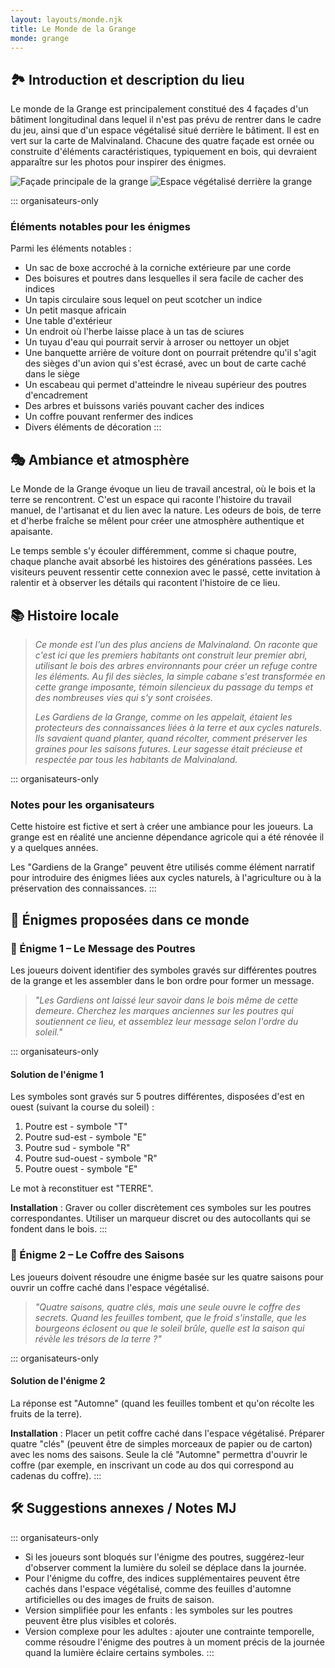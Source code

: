 ```yaml
---
layout: layouts/monde.njk
title: Le Monde de la Grange
monde: grange
---
```


## 🏞️ Introduction et description du lieu

Le monde de la Grange est principalement constitué des 4 façades d'un bâtiment longitudinal dans lequel il n'est pas prévu de rentrer dans le cadre du jeu, ainsi que d'un espace végétalisé situé derrière le bâtiment. Il est en vert sur la carte de Malvinaland. Chacune des quatre façade est ornée ou construite d'éléments caractéristiques, typiquement en bois, qui devraient apparaître sur les photos pour inspirer des énigmes.

<div class="monde-gallery">
  <img src="/assets/images/mondes/grange/facade-principale.jpg" data-high-res="/assets/images/mondes/grange/facade-principale.jpg" alt="Façade principale de la grange">
  <img src="/assets/images/mondes/grange/espace-vegetal.jpg" data-high-res="/assets/images/mondes/grange/espace-vegetal.jpg" alt="Espace végétalisé derrière la grange">
</div>

::: organisateurs-only
### Éléments notables pour les énigmes

Parmi les éléments notables :
- Un sac de boxe accroché à la corniche extérieure par une corde
- Des boisures et poutres dans lesquelles il sera facile de cacher des indices
- Un tapis circulaire sous lequel on peut scotcher un indice
- Un petit masque africain
- Une table d'extérieur
- Un endroit où l'herbe laisse place à un tas de sciures
- Un tuyau d'eau qui pourrait servir à arroser ou nettoyer un objet
- Une banquette arrière de voiture dont on pourrait prétendre qu'il s'agit des sièges d'un avion qui s'est écrasé, avec un bout de carte caché dans le siège
- Un escabeau qui permet d'atteindre le niveau supérieur des poutres d'encadrement
- Des arbres et buissons variés pouvant cacher des indices
- Un coffre pouvant renfermer des indices
- Divers éléments de décoration
:::

## 🎭 Ambiance et atmosphère

Le Monde de la Grange évoque un lieu de travail ancestral, où le bois et la terre se rencontrent. C'est un espace qui raconte l'histoire du travail manuel, de l'artisanat et du lien avec la nature. Les odeurs de bois, de terre et d'herbe fraîche se mêlent pour créer une atmosphère authentique et apaisante.

Le temps semble s'y écouler différemment, comme si chaque poutre, chaque planche avait absorbé les histoires des générations passées. Les visiteurs peuvent ressentir cette connexion avec le passé, cette invitation à ralentir et à observer les détails qui racontent l'histoire de ce lieu.

## 📚 Histoire locale

> *Ce monde est l'un des plus anciens de Malvinaland. On raconte que c'est ici que les premiers habitants ont construit leur premier abri, utilisant le bois des arbres environnants pour créer un refuge contre les éléments. Au fil des siècles, la simple cabane s'est transformée en cette grange imposante, témoin silencieux du passage du temps et des nombreuses vies qui s'y sont croisées.*
> 
> *Les Gardiens de la Grange, comme on les appelait, étaient les protecteurs des connaissances liées à la terre et aux cycles naturels. Ils savaient quand planter, quand récolter, comment préserver les graines pour les saisons futures. Leur sagesse était précieuse et respectée par tous les habitants de Malvinaland.*

::: organisateurs-only
### Notes pour les organisateurs

Cette histoire est fictive et sert à créer une ambiance pour les joueurs. La grange est en réalité une ancienne dépendance agricole qui a été rénovée il y a quelques années.

Les "Gardiens de la Grange" peuvent être utilisés comme élément narratif pour introduire des énigmes liées aux cycles naturels, à l'agriculture ou à la préservation des connaissances.
:::

## 🧩 Énigmes proposées dans ce monde

### 🔐 Énigme 1 – Le Message des Poutres

Les joueurs doivent identifier des symboles gravés sur différentes poutres de la grange et les assembler dans le bon ordre pour former un message.

> *"Les Gardiens ont laissé leur savoir dans le bois même de cette demeure. Cherchez les marques anciennes sur les poutres qui soutiennent ce lieu, et assemblez leur message selon l'ordre du soleil."*

::: organisateurs-only
#### Solution de l'énigme 1

Les symboles sont gravés sur 5 poutres différentes, disposées d'est en ouest (suivant la course du soleil) :
1. Poutre est - symbole "T"
2. Poutre sud-est - symbole "E"
3. Poutre sud - symbole "R"
4. Poutre sud-ouest - symbole "R"
5. Poutre ouest - symbole "E"

Le mot à reconstituer est "TERRE".

**Installation** : Graver ou coller discrètement ces symboles sur les poutres correspondantes. Utiliser un marqueur discret ou des autocollants qui se fondent dans le bois.
:::

### 🔐 Énigme 2 – Le Coffre des Saisons

Les joueurs doivent résoudre une énigme basée sur les quatre saisons pour ouvrir un coffre caché dans l'espace végétalisé.

> *"Quatre saisons, quatre clés, mais une seule ouvre le coffre des secrets. Quand les feuilles tombent, que le froid s'installe, que les bourgeons éclosent ou que le soleil brûle, quelle est la saison qui révèle les trésors de la terre ?"*

::: organisateurs-only
#### Solution de l'énigme 2

La réponse est "Automne" (quand les feuilles tombent et qu'on récolte les fruits de la terre).

**Installation** : Placer un petit coffre caché dans l'espace végétalisé. Préparer quatre "clés" (peuvent être de simples morceaux de papier ou de carton) avec les noms des saisons. Seule la clé "Automne" permettra d'ouvrir le coffre (par exemple, en inscrivant un code au dos qui correspond au cadenas du coffre).
:::

## 🛠️ Suggestions annexes / Notes MJ

::: organisateurs-only
- Si les joueurs sont bloqués sur l'énigme des poutres, suggérez-leur d'observer comment la lumière du soleil se déplace dans la journée.
- Pour l'énigme du coffre, des indices supplémentaires peuvent être cachés dans l'espace végétalisé, comme des feuilles d'automne artificielles ou des images de fruits de saison.
- Version simplifiée pour les enfants : les symboles sur les poutres peuvent être plus visibles et colorés.
- Version complexe pour les adultes : ajouter une contrainte temporelle, comme résoudre l'énigme des poutres à un moment précis de la journée quand la lumière éclaire certains symboles.
:::